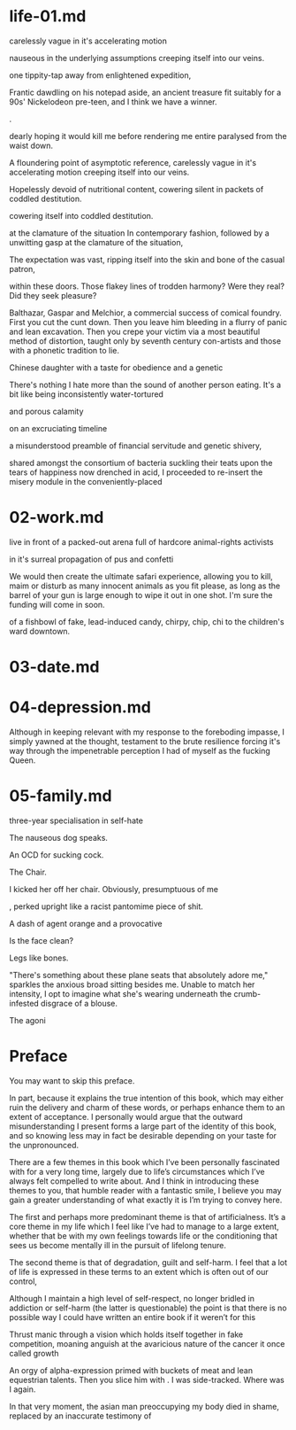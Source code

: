 
# life-01.md

carelessly vague in it's accelerating motion

nauseous in the underlying assumptions creeping itself into our veins.

one tippity-tap away from enlightened expedition,

Frantic dawdling on his notepad aside, an ancient treasure fit suitably for a 90s' Nickelodeon pre-teen, and I think we have a winner.

.

dearly hoping it would kill me before rendering me entire paralysed from the waist down.

A floundering point of asymptotic reference, carelessly vague in it's accelerating motion creeping itself into our veins.

Hopelessly devoid of nutritional content, cowering silent in packets of coddled destitution.

cowering itself into coddled destitution.

at the clamature of the situation
In contemporary fashion,
followed by a unwitting gasp at the clamature of the situation,

The expectation was vast, ripping itself into the skin and bone of the casual patron,

 within these doors. Those flakey lines of trodden harmony? Were they real? Did they seek pleasure?

Balthazar, Gaspar and Melchior, a commercial success of comical foundry. First you cut the cunt down. Then you leave him bleeding in a flurry of panic and lean excavation. Then you crepe your victim via a most beautiful method of distortion, taught only by seventh century con-artists and those with a phonetic tradition to lie.

Chinese daughter with a taste for obedience and a genetic

There's nothing I hate more than the sound of another person eating. It's a bit like being inconsistently water-tortured

and porous calamity

on an excruciating timeline

a misunderstood preamble of financial servitude and genetic shivery,

shared amongst the consortium of bacteria suckling their teats upon the tears of happiness now drenched in acid, I proceeded to re-insert the misery module in the conveniently-placed

# 02-work.md

live in front of a packed-out arena full of hardcore animal-rights activists

in it's surreal propagation of pus and confetti

We would then create the ultimate safari experience, allowing you to kill, maim or disturb as many innocent animals as you fit please, as long as the barrel of your gun is large enough to wipe it out in one shot. I'm sure the funding will come in soon.


 of a fishbowl of fake, lead-induced candy, chirpy, chip, chi to the children's ward downtown.


# 03-date.md

# 04-depression.md

Although in keeping relevant with my response to the foreboding impasse, I simply yawned at the thought, testament to the brute resilience forcing it's way through the impenetrable perception I had of myself as the fucking Queen.



# 05-family.md

three-year specialisation in self-hate



The nauseous dog speaks.


An OCD for sucking cock.


The Chair.

I kicked her off her chair. Obviously, presumptuous of me





, perked upright like a racist pantomime piece of shit.

A dash of agent orange and a provocative






Is the face clean?


Legs like bones.


"There's something about these plane seats that absolutely adore me," sparkles the anxious broad sitting besides me. Unable to match her intensity, I opt to imagine what she's wearing underneath the crumb-infested disgrace of a blouse.

The agoni



# Preface

You may want to skip this preface.

In part, because it explains the true intention of this book, which may either ruin the delivery and charm of these words, or perhaps enhance them to an extent of acceptance. I personally would argue that the outward misunderstanding I present forms a large part of the identity of this book, and so knowing less may in fact be desirable depending on your taste for the unpronounced.

There are a few themes in this book which I’ve been personally fascinated with for a very long time, largely due to life’s circumstances which I’ve always felt compelled to write about. And I think in introducing these themes to you, that humble reader with a fantastic smile, I believe you may gain a greater understanding of what exactly it is I’m trying to convey here.

The first and perhaps more predominant theme is that of artificialness. It’s a core theme in my life which I feel like I’ve had to manage to a large extent, whether that be with my own feelings towards life or the conditioning that sees us become mentally ill in the pursuit of lifelong tenure.

The second theme is that of degradation, guilt and self-harm. I feel that a lot of life is expressed in these terms to an extent which is often out of our control,

Although I maintain a high level of self-respect, no longer bridled in addiction or self-harm (the latter is questionable) the point is that there is no possible way I could have written an entire book if it weren’t for this






Thrust manic through a vision which holds itself together in fake competition, moaning anguish at the avaricious nature of the cancer it once called growth





An orgy of alpha-expression primed with buckets of meat and lean equestrian talents.  Then you slice him with . I was side-tracked. Where was I again.


In that very moment, the asian man preoccupying my body died in shame, replaced by an inaccurate testimony of
